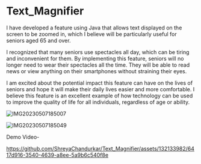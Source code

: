 # Text_Magnifier

I have developed a feature using Java that allows text displayed on the screen to be zoomed in, which I believe will be particularly useful for seniors aged 65 and over.

I recognized that many seniors use spectacles all day, which can be tiring and inconvenient for them. By implementing this feature, seniors will no longer need to wear their spectacles all the time. They will be able to read news or view anything on their smartphones without straining their eyes.

I am excited about the potential impact this feature can have on the lives of seniors and hope it will make their daily lives easier and more comfortable. I believe this feature is an excellent example of how technology can be used to improve the quality of life for all individuals, regardless of age or ability.

![IMG20230507185007](https://user-images.githubusercontent.com/132133982/236680979-11580c6d-4bfd-4de7-a3a8-f8134dbfbcda.jpg)

![IMG20230507185049](https://user-images.githubusercontent.com/132133982/236681827-0e599f75-4d46-47da-af9f-351cbb0de792.jpg)


Demo Video-


https://github.com/ShreyaChandurkar/Text_Magnifier/assets/132133982/6417d916-3540-4639-a8ee-5a9b6c540f8e


